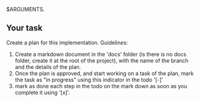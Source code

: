 $ARGUMENTS.

## Your task

Create a plan for this implementation.
Guidelines:

1. Create a markdown document in the 'docs' folder (is there is no docs folder, create it at the root of the project), with the name of the branch and the details of the plan.
2. Once the plan is approved, and start working on a task of the plan, mark the task as "in progress" using this indicator in the todo '[-]'
3. mark as done each step in the todo on the mark down as soon as you complete it using '[x]'.
